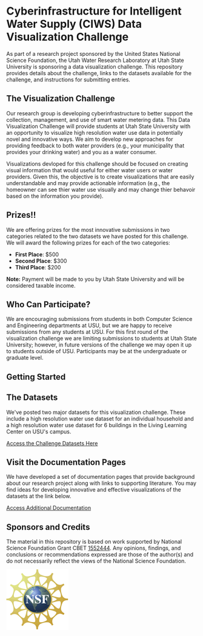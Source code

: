 # Cyberinfrastructure for Intelligent Water Supply (CIWS) Data Visualization Challenge

As part of a research project sponsored by the United States National Science Foundation, the Utah Water Research Laboratory at Utah State University is sponsoring a data visualization challenge. This repository provides details about the challenge, links to the datasets available for the challenge, and instructions for submitting entries.

## The Visualization Challenge

Our research group is developing cyberinfrastructure to better support the collection, management, and use of smart water metering data. This Data Visualization Challenge will provide students at Utah State University with an opportunity to visualize high resolution water use data in potentially novel and innovative ways. We aim to develop new approaches for providing feedback to both water providers (e.g., your municipality that provides your drinking water) and you as a water consumer. 

Visualizations devloped for this challenge should be focused on creating visual information that would useful for either water users or water providers. Given this, the objective is to create visualizations that are easily understandable and may provide actionable information (e.g., the homeowner can see thier water use visually and may change thier behavoir based on the information you provide).

## Prizes!!

We are offering prizes for the most innovative submissions in two categories related to the two datasets we have posted for this challenge. We will award the following prizes for each of the two categories:

* **First Place**: $500 
* **Second Place**: $300 
* **Third Place**: $200

**Note:** Payment will be made to you by Utah State University and will be considered taxable income.

## Who Can Participate?

We are encouraging submissions from students in both Computer Science and Engineering departments at USU, but we are happy to receive submissions from any students at USU. For this first round of the visualization challenge we are limiting submissions to students at Utah State University; however, in future versions of the challenge we may open it up to students outside of USU. Participants may be at the undergraduate or graduate level.

## Getting Started



## The Datasets

We've posted two major datasets for this visualization challenge. These include a high resolution water use dataset for an individual household and a high resolution water use dataset for 6 buildings in the Living Learning Center on USU's campus.

[Access the Challenge Datasets Here](/doc/data.md)

## Visit the Documentation Pages

We have developed a set of documentation pages that provide background about our research project along with links to supporting literature. You may find ideas for developing innovative and effective visualizations of the datasets at the link below.

[Access Additional Documentation](/doc/docoumentation.md)

## Sponsors and Credits
The material in this repository is based on work supported by National Science Foundation Grant CBET [1552444](http://www.nsf.gov/awardsearch/showAward?AWD_ID=1552444). Any opinions, findings, and conclusions or recommendations expressed are those of the author(s) and do not necessarily reflect the views of the National Science Foundation.

![NSF](/doc/images/nsf.gif)
